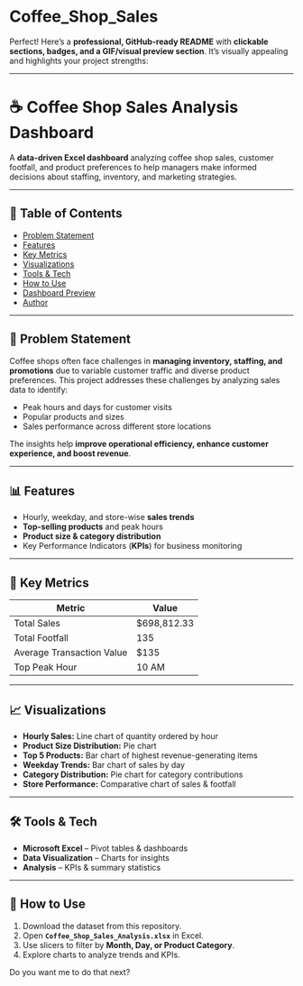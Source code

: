 # Coffee_Shop_Sales

Perfect! Here’s a **professional, GitHub-ready README** with **clickable sections, badges, and a GIF/visual preview section**. It’s visually appealing and highlights your project strengths:

---

# ☕ Coffee Shop Sales Analysis Dashboard


A **data-driven Excel dashboard** analyzing coffee shop sales, customer footfall, and product preferences to help managers make informed decisions about staffing, inventory, and marketing strategies.

---

## 📌 Table of Contents

* [Problem Statement](#-problem-statement)
* [Features](#-features)
* [Key Metrics](#-key-metrics)
* [Visualizations](#-visualizations)
* [Tools & Tech](#-tools--tech)
* [How to Use](#-how-to-use)
* [Dashboard Preview](#-dashboard-preview)
* [Author](#-author)

---

## 📝 Problem Statement

Coffee shops often face challenges in **managing inventory, staffing, and promotions** due to variable customer traffic and diverse product preferences.
This project addresses these challenges by analyzing sales data to identify:

* Peak hours and days for customer visits
* Popular products and sizes
* Sales performance across different store locations

The insights help **improve operational efficiency, enhance customer experience, and boost revenue**.

---

## 📊 Features

* Hourly, weekday, and store-wise **sales trends**
* **Top-selling products** and peak hours
* **Product size & category distribution**
* Key Performance Indicators (**KPIs**) for business monitoring

---

## 🔑 Key Metrics

| Metric                    | Value        |
| ------------------------- | ------------ |
| Total Sales               | \$698,812.33 |
| Total Footfall            | 135          |
| Average Transaction Value | \$135        |
| Top Peak Hour             | 10 AM        |

---

## 📈 Visualizations

* **Hourly Sales:** Line chart of quantity ordered by hour
* **Product Size Distribution:** Pie chart
* **Top 5 Products:** Bar chart of highest revenue-generating items
* **Weekday Trends:** Bar chart of sales by day
* **Category Distribution:** Pie chart for category contributions
* **Store Performance:** Comparative chart of sales & footfall

---

## 🛠 Tools & Tech

* **Microsoft Excel** – Pivot tables & dashboards
* **Data Visualization** – Charts for insights
* **Analysis** – KPIs & summary statistics

---

## 🚀 How to Use

1. Download the dataset from this repository.
2. Open **`Coffee_Shop_Sales_Analysis.xlsx`** in Excel.
3. Use slicers to filter by **Month, Day, or Product Category**.
4. Explore charts to analyze trends and KPIs.





Do you want me to do that next?
